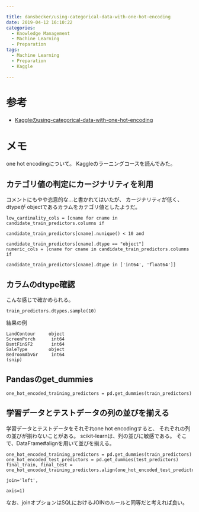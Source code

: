 ```yaml
---

title: dansbecker/using-categorical-data-with-one-hot-encoding
date: 2019-04-12 16:10:22
categories:
  - Knowledge Management
  - Machine Learning
  - Preparation
tags:
  - Machine Learning
  - Preparation
  - Kaggle

---
```


# 参考

* [Kaggleのusing-categorical-data-with-one-hot-encoding]

[Kaggleのusing-categorical-data-with-one-hot-encoding]: https://www.kaggle.com/dansbecker/using-categorical-data-with-one-hot-encoding

# メモ

one hot encodingについて。
Kaggleのラーニングコースを読んでみた。

## カテゴリ値の判定にカージナリティを利用

コメントにもやや恣意的な…と書かれてはいたが、
カージナリティが低く、dtypeが objectであるカラムをカテゴリ値としたようだ。

```
low_cardinality_cols = [cname for cname in candidate_train_predictors.columns if 
                                candidate_train_predictors[cname].nunique() < 10 and
                                candidate_train_predictors[cname].dtype == "object"]
numeric_cols = [cname for cname in candidate_train_predictors.columns if 
                                candidate_train_predictors[cname].dtype in ['int64', 'float64']]
```

## カラムのdtype確認

こんな感じで確かめられる。
```
train_predictors.dtypes.sample(10)
```

結果の例
```
LandContour     object
ScreenPorch      int64
BsmtFinSF2       int64
SaleType        object
BedroomAbvGr     int64
(snip)
```

## Pandasのget_dummies

```
one_hot_encoded_training_predictors = pd.get_dummies(train_predictors)
```

## 学習データとテストデータの列の並びを揃える

学習データとテストデータをそれぞれone hot encodingすると、
それぞれの列の並びが揃わないことがある。
scikit-learnは、列の並びに敏感である。
そこで、DataFrame#alignを用いて並びを揃える。

```
one_hot_encoded_training_predictors = pd.get_dummies(train_predictors)
one_hot_encoded_test_predictors = pd.get_dummies(test_predictors)
final_train, final_test = one_hot_encoded_training_predictors.align(one_hot_encoded_test_predictors,
                                                                    join='left', 
                                                                    axis=1)

```

なお、joinオプションはSQLにおけるJOINのルールと同等だと考えれば良い。
